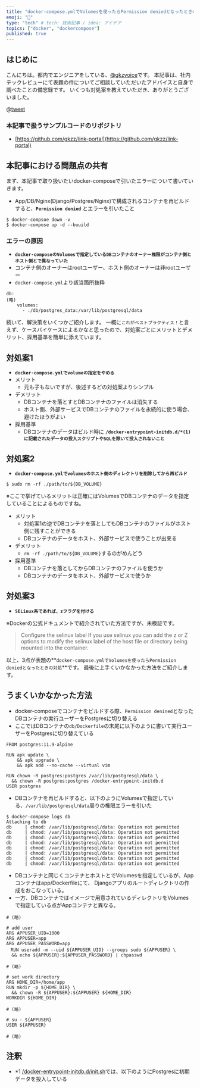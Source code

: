 ```yaml
---
title: "docker-compose.ymlでVolumesを使ったらPermission deniedとなったときの対処"
emoji: "🐷"
type: "tech" # tech: 技術記事 / idea: アイデア
topics: ["docker", "dockercompose"]
published: true
---
```


## はじめに
こんにちは。都内でエンジニアをしている、[@gkzvoice](https://twitter.com/gkzvoice)です。
本記事は、社内テックレビューにて表題の件についてご相談していただいたアドバイスと自身で調べたことの備忘録です。
いくつも対処案を教えていただき、ありがとうございました。

@[tweet](https://twitter.com/gkzvoice/status/1329804567458971648)


### 本記事で扱うサンプルコードのリポジトリ
- [https://github.com/gkzz/link-portal](https://github.com/gkzz/link-portal)

## 本記事における問題点の共有
まず、本記事で取り扱いたいdocker-composeで引いたエラーについて書いていきます。
- App/DB/Nginx(Django/Postgres/Nginx)で構成されるコンテナを再ビルドすると、**`Permission denied`** とエラーを引いたこと

```
$ docker-compsoe down -v
$ docker-compose up -d --buuild
```

### エラーの原因
- **`docker-composeのVolumesで指定しているDBコンテナのオーナー権限がコンテナ側とホスト側とで異なっていた`**
- コンテナ側のオーナーはrootユーザー、ホスト側のオーナーは非rootユーザー
- `docker-compose.yml`より該当箇所抜粋
```
db:
(略)
    volumes:
      - ./db/postgres_data:/var/lib/postgresql/data
```

続いて、解決策をいくつかご紹介します。
一概に`これがベストプラクティス！`と言えず、ケースバイケースによるかなと思ったので、対処案ごとにメリットとデメリット、採用基準を簡単に添えています。

## 対処案1 
- **`docker-compose.ymlでvolumeの指定をやめる`**
- メリット
  - 元も子もないですが、後述するどの対処案よりシンプル
- デメリット
  - DBコンテナを落とすとDBコンテナのファイルは消失する
  - ホスト側、外部サービスでDBコンテナのファイルを永続的に使う場合、避けたほうがよい
- 採用基準
  - DBコンテナのデータはビルド時に **`/docker-entrypoint-initdb.d/*(1)に記載されたデータの投入スクリプトやSQLを除いて投入されないこと`**


## 対処案2 
- **`docker-compose.ymlでvolumesのホスト側のディレクトリを削除してから再ビルド`**

```
$ sudo rm -rf ./path/to/${DB_VOLUME}
```
※ここで挙げているメリットは正確にはVolumesでDBコンテナのデータを指定していることによるものですね。

- メリット
  - 対処案1の逆でDBコンテナを落としてもDBコンテナのファイルがホスト側に残すことができる
  - DBコンテナのデータをホスト、外部サービスで使うことが出来る
- デメリット
  - `rm -rf ./path/to/${DB_VOLUME}`するのがめんどう
- 採用基準
  - DBコンテナを落としてからDBコンテナのファイルを使うか
  - DBコンテナのデータをホスト、外部サービスで使うか


## 対処案3
- **`SELinux系であれば、zフラグを付ける`**

※Dockerの公式ドキュメントで紹介されていた方法ですが、未検証です。

> Configure the selinux label
If you use selinux you can add the z or Z options to modify the selinux label of the host file or directory being mounted into the container. 


以上、3点が表題の**`docker-compose.ymlでVolumesを使ったらPermission deniedとなったときの対処`**です。
最後に上手くいかなかった方法をご紹介します。

## うまくいかなかった方法 
- docker-composeでコンテナをビルドする際、`Permission denined`となったDBコンテナの実行ユーザーをPostgresに切り替える
- ここではDBコンテナの`db/Dockerfile`の末尾に以下のように書いて実行ユーザーをPostgresに切り替えている
```
FROM postgres:11.9-alpine

RUN apk update \
    && apk upgrade \
    && apk add --no-cache --virtual vim

RUN chown -R postgres:postgres /var/lib/postgresql/data \
  && chown -R postgres:postgres /docker-entrypoint-initdb.d
USER postgres
```
- DBコンテナを再ビルドすると、以下のようにVolumesで指定している、`/var/lib/postgresql/data`周りの権限エラーを引いた
```
$ docker-compose logs db
Attaching to db
db     | chmod: /var/lib/postgresql/data: Operation not permitted
db     | chmod: /var/lib/postgresql/data: Operation not permitted
db     | chmod: /var/lib/postgresql/data: Operation not permitted          
db     | chmod: /var/lib/postgresql/data: Operation not permitted          
db     | chmod: /var/lib/postgresql/data: Operation not permitted
db     | chmod: /var/lib/postgresql/data: Operation not permitted
db     | chmod: /var/lib/postgresql/data: Operation not permitted
db     | chmod: /var/lib/postgresql/data: Operation not permitted
```

- DBコンテナと同じくコンテナとホストとでVolumesを指定しているが、Appコンテナはapp/Dockerfileにて、
Djangoアプリのルートディレクトリの作成をおこなっている。
- 一方、DBコンテナではイメージで用意されているディレクトリをVolumesで指定している点がAppコンテナと異なる。

```
# (略)

# add user
ARG APPUSER_UID=1000
ARG APPUSER=app
ARG APPUSER_PASSWORD=app
　RUN useradd -m --uid ${APPUSER_UID} --groups sudo ${APPUSER} \
  && echo ${APPUSER}:${APPUSER_PASSWORD} | chpasswd

# (略)

# set work directory
ARG HOME_DIR=/home/app
RUN mkdir -p ${HOME_DIR} \
  && chown -R ${APPUSER}:${APPUSER} ${HOME_DIR}
WORKDIR ${HOME_DIR}

# (略)

# su - ${APPUSER}
USER ${APPUSER}

# (略)

```


## 注釈
- *1 [/docker-entrypoint-initdb.d/init.sh](https://github.com/gkzz/link-portal/blob/main/db/docker-entrypoint-initdb.d/init.sh)では、以下のようにPostgresに初期データを投入している

```
```
